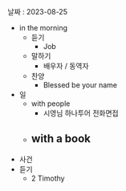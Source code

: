 날짜 : 2023-08-25
- in the morning
	- 듣기
		- Job
	- 말하기
		-  배우자 / 동역자 
	- 찬양
		- Blessed be your name
- 일
	- with people
		- 시영님 하나투어 전화면접
	- with a book
		- 
- 사건
- 듣기
	- 2 Timothy
